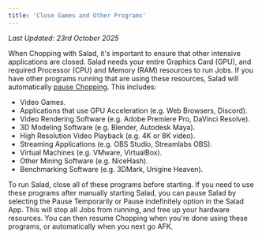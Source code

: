 ```yaml
---
title: 'Close Games and Other Programs'
---
```


_Last Updated: 23rd October 2025_

When Chopping with Salad, it's important to ensure that other intensive applications are closed. Salad needs your entire
Graphics Card (GPU), and required Processor (CPU) and Memory (RAM) resources to run Jobs. If you have other programs
running that are using these resources, Salad will automatically
[pause Chopping](/docs/faq/salad-app/temporary-workload-block). This includes:

- Video Games.
- Applications that use GPU Acceleration (e.g. Web Browsers, Discord).
- Video Rendering Software (e.g. Adobe Premiere Pro, DaVinci Resolve).
- 3D Modeling Software (e.g. Blender, Autodesk Maya).
- High Resolution Video Playback (e.g. 4K or 8K video).
- Streaming Applications (e.g. OBS Studio, Streamlabs OBS).
- Virtual Machines (e.g. VMware, VirtualBox).
- Other Mining Software (e.g. NiceHash).
- Benchmarking Software (e.g. 3DMark, Unigine Heaven).

To run Salad, close all of these programs before starting. If you need to use these programs after manually starting
Salad, you can pause Salad by selecting the Pause Temporarily or Pause indefinitely option in the Salad App. This will
stop all Jobs from running, and free up your hardware resources. You can then resume Chopping when you're done using
these programs, or automatically when you next go AFK.
